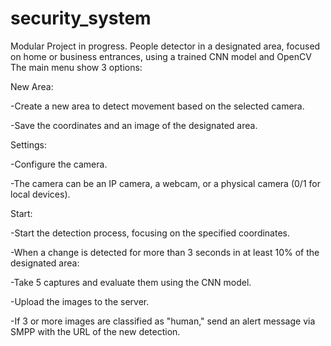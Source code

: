 # security_system
Modular Project in progress.
People detector in a designated area, focused on home or business entrances, using a trained CNN model and OpenCV
The main menu show 3 options:

New Area:

-Create a new area to detect movement based on the selected camera.

-Save the coordinates and an image of the designated area.

Settings:

-Configure the camera.

-The camera can be an IP camera, a webcam, or a physical camera (0/1 for local devices).

Start:

-Start the detection process, focusing on the specified coordinates.

-When a change is detected for more than 3 seconds in at least 10% of the designated area:

-Take 5 captures and evaluate them using the CNN model.

-Upload the images to the server.

-If 3 or more images are classified as "human," send an alert message via SMPP with the URL of the new detection.

